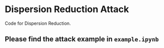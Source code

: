 # Dispersion Reduction Attack

Code for Dispersion Reduction.

## Please find the attack example in `example.ipynb`

